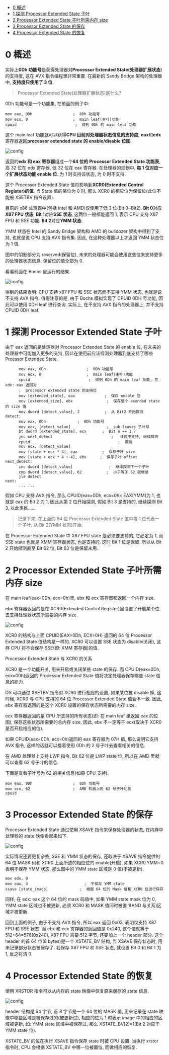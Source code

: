 
<!-- @import "[TOC]" {cmd="toc" depthFrom=1 depthTo=6 orderedList=false} -->

<!-- code_chunk_output -->

- [0 概述](#0-概述)
- [1 探测 Processor Extended State 子叶](#1-探测-processor-extended-state-子叶)
- [2 Processor Extended State 子叶所需内存 size](#2-processor-extended-state-子叶所需内存-size)
- [3 Processor Extended State 的保存](#3-processor-extended-state-的保存)
- [4 Processor Extended State 的恢复](#4-processor-extended-state-的恢复)

<!-- /code_chunk_output -->

# 0 概述

实际上**0Dh 功能号**是获得处理器对**Processor Extended State(处理器扩展状态**)的支持度, 这在 AVX 指令编程里非常重要. 在最新的 Sandy Bridge 架构的处理器中, **支持度只使用了 3 位**.

>Processor Extended State(处理器扩展状态)是什么?

0Dh 功能号是一个功能集, 在前面的例子中:

```assembly
mov eax, 0Dh                  ;  0Dh 功能号
mov ecx, 0                    ;  main leaf(主叶)功能
cpuid                          ;  得到 0Dh 的 main leaf 功能
```

这个 main leaf 功能就可以获得**CPU 目前对处理器状态信息的支持度**, **eax**和**edx**寄存器返回**processor extended state 的 enable/disable 位图**.

![config](./images/11.png)

返回的**edx 和 eax 寄存器**组成一个**64 位的 Processor Extended State 功能表**, 高 32 位在 edx 寄存器, 低 32 位在 eax 寄存器. 在处理器的规划中, **每 1 位对应一个扩展状态功能 enable 位**. 为 1 时支持该状态, 为 0 时不支持.

这个 Processor Extended State 值将影响到**XCR0(Extended Control Register)的值**. 当 State 值的某位为 0 时, 那么 XCR0 的相应位为保留位(此位不能被 XSETBV 指令设置).

目前的 x86 处理器中(包括 Intel 和 AMD)仅使用了低 3 位(Bit 0~Bit2). **Bit 0**对应**X87 FPU 状态**, **Bit 1**对应**SSE 状态**, 这两位一般都能返回 1, 表示 CPU 支持 X87 FPU 和 SSE 功能. **Bit 2**对应**YMM 状态**.

YMM 状态在 Intel 的 Sandy Bridge 架构和 AMD 的 bulldozer 架构中得到了支持, 也就是说 CPU 支持 AVX 指令集. 因此, 在这种处理器以上才返回 YMM 状态位为 1 值.

图中的阴影部分为 reserved(保留位), 未来的处理器可能会使用这些位来支持更多的处理器状态信息. 保留位的值全部为 0.

看看前面在 Bochs 里运行的结果.

![config](./images/12.png)

得到的结果表明: CPU 支持 x87 FPU 和 SSE 状态而不支持 YMM 状态, 也就是说不支持 AVX 指令. 值得注意的是, 由于 Bochs 模拟实现了 CPUID 0DH 号功能, 因此可以使用 0DH leaf 进行查询. 实际上, 在不支持 AVX 指令的处理器上, 并不支持 CPUID 0DH leaf.

# 1 探测 Processor Extended State 子叶

由于 eax 返回的是处理器对 Processor Extended State 的 enable 位, 在未来的处理器中可能加入更多的支持, 因此在使用前应该探测处理器到底支持了哪些 Prcessor Extended State.

```assembly
      mov eax, 0Dh                  ;  0Dh 功能号
      mov ecx, 0                    ;  main leaf(主叶)功能
      cpuid                          ;  得到 0Dh 的 main leaf 功能, 在 edx: eax 返回对
      ;  processor extended state 的支持位
      mov [extended_state], eax             ;  保存 enable 位
      mov [extended_size], ebx               ;  保存整个 exended state 的 size 值
      mov dword [detect_value], 2           ;  从 Bit2 开始探测
detect:
      mov eax, 0Dh              ;  0Dh 功能号
      mov ecx, [detect_value]                ;  sub-leaves 子叶号
      bt dword [extended_state], ecx       ;  Bit n == 1 ?
      jnc next_detect                          ;   该位不支持, 继续探测
      cpuid                                       ;  探测
      mov ecx, [detect_value]
      mov [state + ecx * 4], eax           ;  保存子叶 size
      mov [state + ecx * 4 + 4], ebx      ;  保存子叶 offset
next_detect:
      inc dword [detect_value]                ;  继续探测下一个子叶
      cmp dword [detect_value], 62           ;  小于等于 62 就继续
      jle detect
next:
      ... ...
```

假如 CPU 支持 AVX 指令, 那么 CPUID(eax=0Dh, ecx=0h): EAX[YMM]为 1, 也就是 eax 的 Bit 2 为 1, 因此从第 2 位开始探测, 假如 Bit 3 是支持的, 继续探测 Bit 3, 以此类推......

>记录下来: 在上面的 64 位 Processor Extended State 值中每 1 位代表一个子叶, 从 Bit 2(YMM 状态)开始.

在 Processor Extended State 中 X87 FPU state 是必须要支持的, 它必定为 1, 而 SSE state 也就是 XMM 寄存器状态, 也是支持的, 这时 Bit 1 位是保留. 所以从 Bit 2 开始探测直至 Bit 62 位, Bit 63 位是保留未用.

# 2 Processor Extended State 子叶所需内存 size

在 main leaf(eax=0Dh, ecx=0h)里, ebx 和 ecx 寄存器都返回一个内存 size.

ebx 寄存器返回的是在 XCR0(Extended Control Register)里设置了开启某个位去支持处理器状态所需要的内存 size.

![config](./images/13.png)

XCR0 的结构与上面 CPUID(EAX=0Dh, ECX=0H) 返回的 64 位 Processor Extended State 值结构是一样的. XCR0 可以设置 SSE 状态为 disable(关闭), 这样 CPU 将不会保存 SSE(即: XMM 寄存器)的值.

Processor Extended State 与 XCR0 的关系

XCR0 是一个功能开关, 用来开启或关闭某些 state 的保存. 而 CPUID(eax=0Dh, ecx=00h)返回的 Processor Extended State 值将决定处理器保存哪些 state 信息的能力.

OS 可以通过 XSETBV 指令对 XCR0 进行相应的设置, 如果某位被 disable 掉, 这时候, XCR0 与 CPU 支持的 64 位 Processor Extended State 值会不一致. 因此, ebx 寄存器返回的是这个 XCR0 设置的保存状态所需要的内存 size.

ecx 寄存器返回的是 CPU 所支持的所有状态(即: 在 main leaf 里返回 eax 的位图), 保存这些状态所需要的总内存 size, 因此, ebx 不一定等于 ecx(取决于 XCR0 是否开启相应的位).

如果 CPUID(eax=0Dh, ecx=0h)返回的 eax 寄存器为 07H 值, 那么说明它支持 AVX 指令, 这样的话就可以接着使用 0Dh 的 2 号子叶去查看相关的信息.

在 AMD 处理器上支持 LWP 指令, Bit 62 位是 LWP state 位, 所以在 AMD 里就可以查看 62 号子叶的信息.

下面是查看子叶号为 62 的相关信息(如果 CPU 支持).

```assembly
mov eax, 0Dh                  ;  0Dh 功能号
mov ecx, 62                   ;  AMD 机器上的 62 号子叶功能
cpuid
```

# 3 Processor Extended State 的保存

Processor Extended State 通过使用 XSAVE 指令来保存处理器的状态, 在内存中处理器的 state 映像看起来如下.

![config](./images/14.png)

实际情况还要更复杂些, SSE 和 YMM 状态的保存, 还取决于 XSAVE 指令提供的 64 位 MASK 码和 XCR0 上面所述的相应位的 enable(开启), 如果 XCR0.YMM=0 表明不保存 YMM 状态, 那么图中的 YMM state 区域是 0 值(不被更新).

```assembly
mov edx, 0
mov eax, 3                         ;  不保存 YMM state
xsave [state_image]              ;  根据 64 位的 Mask 值和 XCR0 位进行保存
```

同样, 在 edx: eax 这个 64 位的 mask 码值中, 如果 YMM state mask 位为 0, YMM state 区域也不被更新, 必须 XCR0 和 MASK 值同时被置 1(AND 与关系)区域才被更新.

回到上面的例子, 由于不支持 AVX 指令, 所以 eax 返回 0x03, 表明仅支持 X87 FPU 和 SSE 状态. 而 ebx 和 ecx 寄存器的返回值是 0x240, 这个值就等于 512+64=576(0x240), X87 FPU 需要 512 字节, 还要加上一个 header 部分. 这个 header 的首 64 位(8 bytes)是一个 XSTATE_BV 结构, 当 XSAVE 保存状态时, 用来记录部分状态被保存了. 若保存 X87 FPU 和 SSE 状态, 就设置 Bit 0 和 Bit 1 为 1, 反之将清 0.

# 4 Processor Extended State 的恢复

使用 XRSTOR 指令可以从内存的 state 映像中恢复原来保存的 state 信息.

![config](./images/15.png)

header 结构是 64 字节, 首 8 字节是一个 64 位的 MASK 值, 用来记录在 state 映像中哪些区域是被保存过的(被更新过), 相应的位为 1 时表示 image 中的相应的区域被更新, 如: YMM state 区域中被保存过, 那么 XSTATE_BV[2]=1(Bit 2 对应于 YMM state 位).

XSTATE\_BV 的位在执行 XSAVE 指令保存 state 时被 CPU 设置. 当执行 xrstor 指令时, CPU 会根据 XSTATE\_BV 中哪一位被置位, 而做相应的恢复.